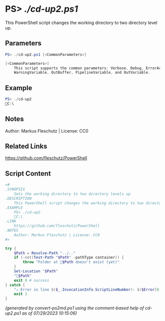 PS> *./cd-up2.ps1*
====================

This PowerShell script changes the working directory to two directory level up.

Parameters
----------
```powershell
PS> ./cd-up2.ps1 [<CommonParameters>]

[<CommonParameters>]
    This script supports the common parameters: Verbose, Debug, ErrorAction, ErrorVariable, WarningAction, 
    WarningVariable, OutBuffer, PipelineVariable, and OutVariable.
```

Example
-------
```powershell
PS> ./cd-up2
📂C:\

```

Notes
-----
Author: Markus Fleschutz | License: CC0

Related Links
-------------
https://github.com/fleschutz/PowerShell

Script Content
--------------
```powershell
<#
.SYNOPSIS
	Sets the working directory to two directory levels up
.DESCRIPTION
	This PowerShell script changes the working directory to two directory level up.
.EXAMPLE
	PS> ./cd-up2
	📂C:\
.LINK
	https://github.com/fleschutz/PowerShell
.NOTES
	Author: Markus Fleschutz | License: CC0
#>

try {
	$Path = Resolve-Path "../.."
	if (-not(Test-Path "$Path" -pathType container)) {
		throw "Folder at 📂$Path doesn't exist (yet)"
	}
	Set-Location "$Path"
	"📂$Path"
	exit 0 # success
} catch {
	"⚠️ Error in line $($_.InvocationInfo.ScriptLineNumber): $($Error[0])"
	exit 1
}
```

*(generated by convert-ps2md.ps1 using the comment-based help of cd-up2.ps1 as of 07/29/2023 10:15:06)*
